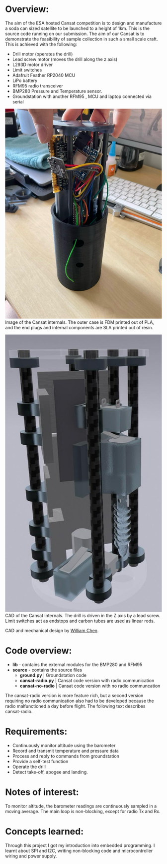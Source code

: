  
# Overview:

The aim of the ESA hosted Cansat competition is to design and manufacture a soda can sized satellite to be launched to a height of 1km. This is the source code running on our submission. The aim of our Cansat is to demonstrate the feasibility of sample collection in such a small scale craft. This is achieved with the following:

- Drill motor (operates the drill)
- Lead screw motor (moves the drill along the z axis)
- L293D motor driver 
- Limit switches
- Adafruit Feather RP2040 MCU
- LiPo battery
- RFM95 radio transceiver
- BMP280 Pressure and Temperature sensor.
- Groundstation with another RFM95 , MCU and laptop connected via serial

![The Cansat, half disasembled, with lots of wires and electronic components visible.](https://github.com/Val4evr/Cansat-Sorensen/blob/master/Cansat%20image.png?raw=true)
Image of the Cansat internals. The outer case is FDM printed out of PLA, and the end plugs and internal components are SLA printed out of resin. 

![Computer render of the Cansat internals, wires missing.](https://github.com/Val4evr/Cansat-Sorensen/blob/master/CAD%20image.png)
CAD of the Cansat internals. The drill is driven in the Z axis by a lead screw. Limit switches act as endstops and carbon tubes are used as linear rods. 

CAD and mechanical design by [William Chen](https://www.linkedin.com/in/william-chen-1b2942217/).

# Code overview:

- **lib** - contains the external modules for the BMP280 and RFM95
- **source** - contains the source files
	- **ground.py**          | Groundstation code
	- **cansat-radio.py**  | Cansat code version with radio communication
	- **cansat-no-radio** | Cansat code version with no radio communcation

The cansat-radio version is more feature rich, but a second version requiring no radio communication also had to be developed because the radio malfunctioned a day before flight. The following text describes cansat-radio.

# Requirements:

  -   Continuously monitor altitude using the barometer
  -   Record and transmit temperature and pressure data
  -   Process and reply to commands from groundstation
  -   Provide a self-test function
  -   Operate the drill
  -  Detect take-off, apogee and landing. 

# Notes of interest:

To monitor altitude, the barometer readings are continuously sampled in a moving average. The main loop is non-blocking, except for radio Tx and Rx. 

# Concepts learned:
Through this project I got my introduction into embedded programming. I learnt about SPI and I2C, writing non-blocking code and microcontroller wiring and power supply.



